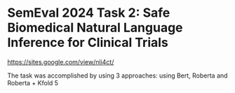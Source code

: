 # SemEval 2024 Task 2: Safe Biomedical Natural Language Inference for Clinical Trials

https://sites.google.com/view/nli4ct/

The task was accomplished by using 3 approaches: using Bert, Roberta and Roberta + Kfold 5 
